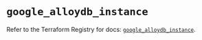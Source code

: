 # `google_alloydb_instance`

Refer to the Terraform Registry for docs: [`google_alloydb_instance`](https://registry.terraform.io/providers/hashicorp/google/6.18.0/docs/resources/alloydb_instance).
